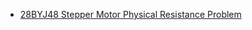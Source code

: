 * [28BYJ48 Stepper Motor Physical Resistance Problem](https://forum.arduino.cc/index.php?topic=521545.msg3556011#msg3556011)